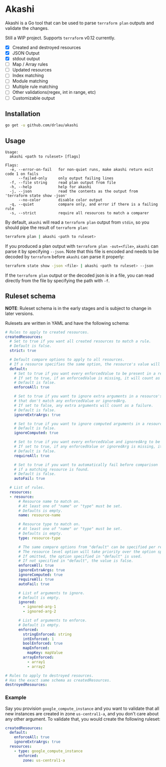 # Akashi

Akashi is a Go tool that can be used to parse `terraform plan` outputs and validate the changes.

Still a WIP project. Supports `terraform` v0.12 currently.

- [x] Created and destroyed resources
- [x] JSON Output
- [x] stdout output
- [ ] Map / Array rules
- [ ] Updated resources
- [ ] Index matching
- [ ] Module matching
- [ ] Multiple rule matching
- [ ] Other validations(regex, int in range, etc)
- [ ] Customizable output

## Installation

```bash
go get -u github.com/drlau/akashi
```

## Usage

```
Usage:
  akashi <path to ruleset> [flags]

Flags:
  -e, --error-on-fail   for non-quiet runs, make akashi return exit code 1 on fails
      --failed-only     only output failing lines
  -f, --file string     read plan output from file
  -h, --help            help for akashi
  -j, --json            read the contents as the output from 'terraform state show -json'
      --no-color        disable color output
  -q, --quiet           compare only, and error if there is a failing rule
  -s, --strict          require all resources to match a comparer
```

By default, `akashi` will read a `terraform plan` output from `stdin`, so you should pipe the result of `terraform plan`:

```bash
terraform plan | akashi <path to ruleset>
```

If you produced a plan output with `terraform plan -out=<file>`, `akashi` can parse it by specifying `--json`. Note that this file is encoded and needs to be decoded by `terraform` before `akashi` can parse it properly:

```bash
terraform state show -json <file> | akashi <path to ruleset> --json
```

If the `terraform plan` output or the decoded json is in a file, you can read directly from the file by specifying the path with `-f`.

## Ruleset schema

**NOTE**: Ruleset schema is in the early stages and is subject to change in later versions.

Rulesets are written in YAML and have the following schema:

```yaml
# Rules to apply to created resources.
createdResources:
  # Set to true if you want all created resources to match a rule.
  # Default is false.
  strict: true

  # Default compare options to apply to all resources.
  # If a resource specifies the same option, the resource's value will be used.
  default:
    # Set to true if you want every enforcedValue to be present in a resource's plan.
    # If set to true, if an enforcedValue is missing, it will count as a failure.
    # Default is false.
    enforceAll: true

    # Set to true if you want to ignore extra arguments in a resource's plan
    # that don't match any enforcedValue or ignoredArg.
    # If set to false, any extra arguments will count as a failure.
    # Default is false.
    ignoreExtraArgs: true

    # Set to true if you want to ignore computed arguments in a resource's plan.
    # Default is false.
    ignoreComputed: true

    # Set to true if you want every enforcedValue and ignoredArg to be present in a resource's plan.
    # If set to true, if any enforcedValue or ignoredArg is missing, it will count as a failure.
    # Default is false.
    requireAll: true

    # Set to true if you want to automatically fail before comparison
    # if a matching resource is found.
    # Default is false.
    autoFail: true

  # List of rules.
  resources:
  - resource:
      # Resource name to match on.
      # At least one of "name" or "type" must be set.
      # Defaults is empty.
      name: resource-name

      # Resource type to match on.
      # At least one of "name" or "type" must be set.
      # Defaults is empty.
      type: resource-type

      # The same compare options from "default" can be specified per resource.
      # The resource level option will take priority over the option specified in "default"
      # If omitted, the option specified in "default" is used.
      # If not specified in "default", the value is false.
      enforceAll: true
      ignoreExtraArgs: true
      ignoreComputed: true
      requireAll: true
      autoFail: true

      # List of arguments to ignore.
      # Default is empty.
      ignored:
        - ignored-arg-1
        - ignored-arg-2

      # List of arguments to enforce.
      # Default is empty.
      enforced:
        stringEnforced: string
        intEnforced: 1
        boolEnforced: true
        mapEnforced:
          mapKey: mapValue
        arrayEnforced:
          - array1
          - array2

# Rules to apply to destroyed resources.
# Has the exact same schema as createdResources.
destroyedResources:
```

### Example

Say you provision `google_compute_instance` and you want to validate that all new instances are created in zone `us-central1-a`, and you don't care about any other argument. To validate that, you would create the following ruleset:

```yaml
createdResources:
  default:
    enforceAll: true
    ignoreExtraArgs: true
  resources:
    - type: google_compute_instance
      enforced:
        zone: us-central1-a
```